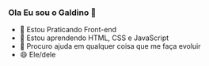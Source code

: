 ### Ola Eu sou o Galdino 👋

- 🔭 Estou Praticando Front-end
- 🌱 Estou aprendendo HTML, CSS e JavaScript
- 🤔 Procuro ajuda em qualquer coisa que me faça evoluir
- 😄 Ele/dele



